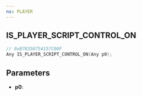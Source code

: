 ```yaml
---
ns: PLAYER
---
```

## IS_PLAYER_SCRIPT_CONTROL_ON

```c
// 0xB78350754157C00F
Any IS_PLAYER_SCRIPT_CONTROL_ON(Any p0);
```

## Parameters
* **p0**:
